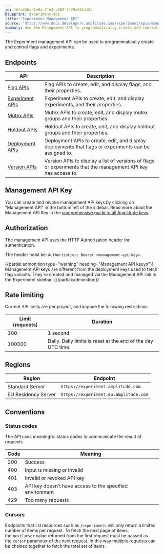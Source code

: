```yaml
---
id: f64a356a-2a9a-44e3-a482-f429a565a12c
blueprint: experiment-api
title: 'Experiment Management API'
source: 'https://www.docs.developers.amplitude.com/experiment/apis/management-api/'
summary: Use the Management API to programmatically create and control flags and experiments.
---
```

The Experiment management API can be used to programmatically create and control flags and experiments.

## Endpoints

| <div class="big-column">API</div> | Description |
| --- | --- |
|[Flag APIs](/docs/apis/experiment/experiment-management-api-flags)| Flag APIs to create, edit, and display flags, and their properties.  |
|[Experiment APIs](/docs/apis/experiment/experiment-management-api-experiments)| Experiment APIs to create, edit, and display experiments, and their properties.  |
|[Mutex APIs](/docs/apis/experiment/experiment-management-api-mutexs)| Mutex APIs to create, edit, and display mutex groups and their properties. |
|[Holdout APIs](/docs/apis/experiment/experiment-management-api-holdouts)| Holdout APIs to create, edit, and display holdout groups and their properties. |
|[Deployment APIs](/docs/apis/experiment/experiment-management-api-deployments)| Deployment APIs to create, edit, and display deployments that flags or experiments can be assigned to. |
|[Version APIs](/docs/apis/experiment/experiment-management-api-version-endpoints)| Version APIs to display a list of versions of flags or experiments that the management API key has access to. |


## Management API Key

You can create and revoke management API keys by clicking on "Management API" in the bottom left of the sidebar. Read more about the Management API Key in the [comprehensive guide to all Amplitude keys](/docs/apis/keys-and-tokens).

## Authorization

The management API uses the HTTP Authorization header for authentication.

The header must be: `Authorization: Bearer <management-api-key>`.

{{partial:admonition type="warning" heading="Management API keuys"}}
Management API keys are different from the deployment keys used to fetch flag variants. They're created and managed via the Management API link in the Experiment sidebar.
{{/partial:admonition}}

## Rate limiting

Current API limits are per project, and impose the following restrictions:

| Limit (requests) | Duration |
| --- | --- |
| 100 | 1 second |
| 100000 | Daily. Daily limits is reset at the end of the day UTC time. |

## Regions

| Region | Endpoint |
| --- | --- |
| Standard Server | `https://experiment.amplitude.com` |
| EU Residency Server | `https://experiment.eu.amplitude.com` |

## Conventions

### Status codes

The API uses meaningful status codes to communicate the result of requests.

| Code | Meaning |
| --- | --- |
| 200 | Success |
| 400 | Input is missing or invalid |
| 401 | Invalid or revoked API key |
| 403 | API key doesn't have access to the specified environment |
| 429 |Too many requests |

### Cursors

Endpoints that list resources such as `/experiments` will only return a limited number of items per request. To fetch the next page of items, the `nextCursor` value returned from the first request must be passed as the `cursor` parameter of the next request. In this way multiple requests can be chained together to fetch the total set of items.
